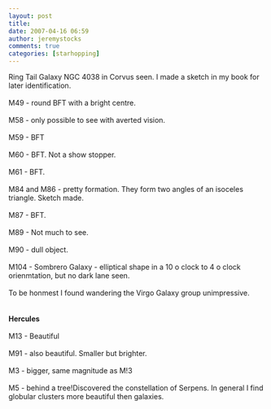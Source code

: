 ```yaml
---
layout: post
title: 
date: 2007-04-16 06:59
author: jeremystocks
comments: true
categories: [starhopping]
---
```

Ring Tail Galaxy NGC 4038 in Corvus seen. I made a sketch in my book for later identification.<br /><br />M49 - round BFT with a bright centre.<br /><br />M58 - only possible to see with averted vision.<br /><br />M59 - BFT<br /><br />M60 - BFT. Not a show stopper.<br /><br />M61 - BFT.<br /><br />M84 and M86 - pretty formation. They form two angles of an isoceles triangle. Sketch made.<br /><br />M87 - BFT.<br /><br />M89 - Not much to see.<br /><br />M90 - dull object.<br /><br />M104 - Sombrero Galaxy - elliptical shape in a 10 o clock to 4 o clock orienmtation, but no dark lane seen.<br /><br />To be honmest I found wandering the Virgo Galaxy group unimpressive.<br /><br /><br /><strong>Hercules</strong><br /><br />M13 - Beautiful<br /><br />M91 - also beautiful. Smaller but brighter.<br /><br />M3 - bigger, same magnitude as M!3<br /><br />M5 - behind a tree!Discovered the constellation of Serpens. In general I find globular clusters more beautiful then galaxies.
